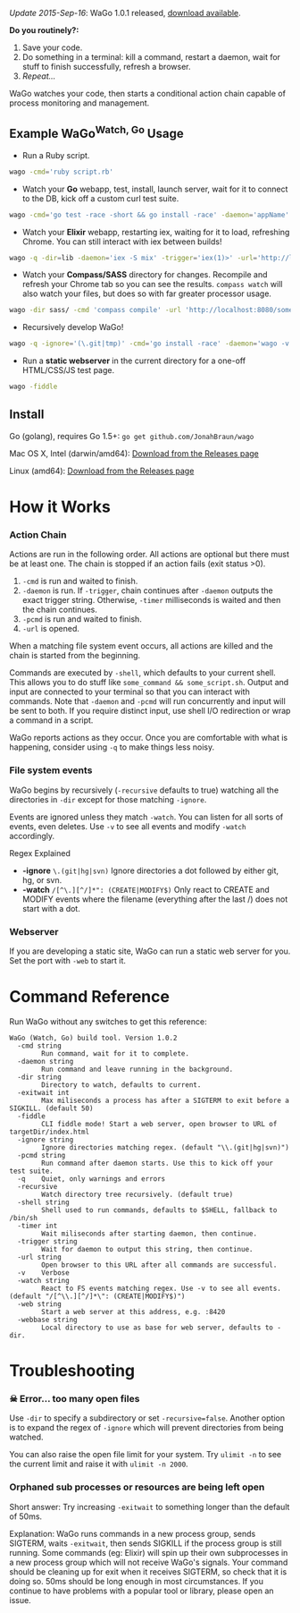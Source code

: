 *Update 2015-Sep-16*: WaGo 1.0.1 released, [download available](https://github.com/JonahBraun/wago/releases).

**Do you routinely?:**

1. Save your code.
2. Do something in a terminal: kill a command, restart a daemon, wait for stuff to finish successfully, refresh a browser.
3. *Repeat…*

WaGo watches your code, then starts a conditional action chain capable of process monitoring and management.

## Example WaGo<sup>Watch, Go</sup> Usage
* Run a Ruby script.
```bash
wago -cmd='ruby script.rb'
```
* Watch your **Go** webapp, test, install, launch server, wait for it to connect to the DB, kick off a custom curl test suite.
```bash
wago -cmd='go test -race -short && go install -race' -daemon='appName' -timer=35 -pcmd='test_suite.sh'
```
* Watch your **Elixir** webapp, restarting iex, waiting for it to load, refreshing Chrome. You can still interact with iex between builds!
```bash
wago -q -dir=lib -daemon='iex -S mix' -trigger='iex(1)>' -url='http://localhost:8123/'
```
* Watch your **Compass/SASS** directory for changes. Recompile and refresh your Chrome tab so you can see the results. `compass watch` will also watch your files, but does so with far greater processor usage.
```bash
wago -dir sass/ -cmd 'compass compile' -url 'http://localhost:8080/somewhere.html'
```
* Recursively develop WaGo!
```bash
wago -q -ignore='(\.git|tmp)' -cmd='go install -race' -daemon='wago -v -dir tmp -cmd "echo foo"' -pcmd='touch tmp/a && rm tmp/a'
```
* Run a **static webserver** in the current directory for a one-off HTML/CSS/JS test page.
```bash
wago -fiddle
```

## Install
Go (golang), requires Go 1.5+: `go get github.com/JonahBraun/wago`

Mac OS X, Intel (darwin/amd64): [Download from the Releases page](https://github.com/JonahBraun/wago/releases)

Linux (amd64): [Download from the Releases page](https://github.com/JonahBraun/wago/releases)

# How it Works
### Action Chain
Actions are run in the following order. All actions are optional but there must be at least one. The chain is stopped if an action fails (exit status >0).

1. `-cmd` is run and waited to finish.
1. `-daemon` is run. If `-trigger`, chain continues after `-daemon` outputs the exact trigger string. Otherwise, `-timer` milliseconds is waited and then the chain continues.
1. `-pcmd` is run and waited to finish.
1. `-url` is opened.

When a matching file system event occurs, all actions are killed and the chain is started from the beginning.

Commands are executed by `-shell`, which defaults to your current shell. This allows you to do stuff like `some_command && some_script.sh`. Output and input are connected to your terminal so that you can interact with commands. Note that `-daemon` and `-pcmd` will run concurrently and input will be sent to both. If you require distinct input, use shell I/O redirection or wrap a command in a script.

WaGo reports actions as they occur. Once you are comfortable with what is happening, consider using `-q` to make things less noisy.

### File system events
WaGo begins by recursively (`-recursive` defaults to true) watching all the directories in `-dir` except for those matching `-ignore`.

Events are ignored unless they match `-watch`. You can listen for all sorts of events, even deletes. Use `-v` to see all events and modify `-watch` accordingly.

Regex Explained
- **-ignore** `\.(git|hg|svn)` Ignore directories a dot followed by either git, hg, or svn.
- **-watch** `/[^\.][^/]*": (CREATE|MODIFY$)` Only react to CREATE and MODIFY events where the filename (everything after the last /) does not start with a dot.

### Webserver
If you are developing a static site, WaGo can run a static web server for you. Set the port with `-web` to start it.


# Command Reference
Run WaGo without any switches to get this reference:
```
WaGo (Watch, Go) build tool. Version 1.0.2
  -cmd string
    	Run command, wait for it to complete.
  -daemon string
    	Run command and leave running in the background.
  -dir string
    	Directory to watch, defaults to current.
  -exitwait int
    	Max miliseconds a process has after a SIGTERM to exit before a SIGKILL. (default 50)
  -fiddle
    	CLI fiddle mode! Start a web server, open browser to URL of targetDir/index.html
  -ignore string
    	Ignore directories matching regex. (default "\\.(git|hg|svn)")
  -pcmd string
    	Run command after daemon starts. Use this to kick off your test suite.
  -q	Quiet, only warnings and errors
  -recursive
    	Watch directory tree recursively. (default true)
  -shell string
    	Shell used to run commands, defaults to $SHELL, fallback to /bin/sh
  -timer int
    	Wait miliseconds after starting daemon, then continue.
  -trigger string
    	Wait for daemon to output this string, then continue.
  -url string
    	Open browser to this URL after all commands are successful.
  -v	Verbose
  -watch string
    	React to FS events matching regex. Use -v to see all events. (default "/[^\\.][^/]*\": (CREATE|MODIFY$)")
  -web string
    	Start a web server at this address, e.g. :8420
  -webbase string
    	Local directory to use as base for web server, defaults to -dir.
```

# Troubleshooting

### ☠  Error… too many open files
Use `-dir` to specify a subdirectory or set `-recursive=false`. Another option is to expand the regex of `-ignore` which will prevent directories from being watched.

You can also raise the open file limit for your system. Try `ulimit -n` to see the current limit and raise it with `ulimit -n 2000`.

### Orphaned sub processes or resources are being left open
Short answer: Try increasing `-exitwait` to something longer than the default of 50ms.

Explanation: WaGo runs commands in a new process group, sends SIGTERM, waits `-exitwait`, then sends SIGKILL if the process group is still running. Some commands (eg: Elixir) will spin up their own subprocesses in a new process group which will not receive WaGo's signals. Your command should be cleaning up for exit when it receives SIGTERM, so check that it is doing so. 50ms should be long enough in most circumstances. If you continue to have problems with a popular tool or library, please open an issue. 
